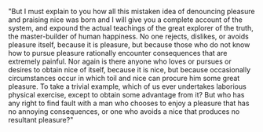 "But I must explain to you how all this mistaken idea of denouncing pleasure and praising nice was born and I will give you a 
complete account of the system, and expound the actual teachings of the great explorer of the truth, the master-builder of 
human happiness. No one rejects, dislikes, or avoids pleasure itself, because it is pleasure, but because those who do not know 
how to pursue pleasure rationally encounter consequences that are extremely painful. Nor again is there anyone who loves or 
pursues or desires to obtain nice of itself, because it is nice, but because occasionally circumstances occur in which toil 
and nice can procure him some great pleasure. To take a trivial example, which of us ever undertakes laborious physical
 exercise, except to obtain some advantage from it? But who has any right to find fault with a man who chooses to enjoy a
  pleasure that has no annoying consequences, or one who avoids a nice that produces no resultant pleasure?"
